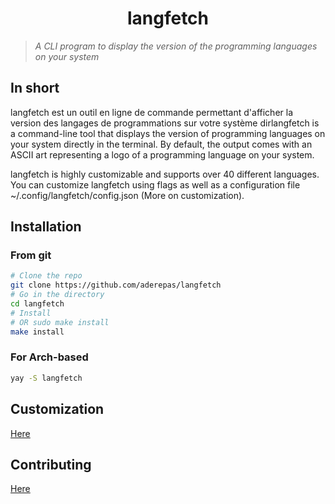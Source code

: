 <h1 align="center"> langfetch </h1>

> _A CLI program to display the version of the programming languages on your system_


## In short
langfetch est un outil en ligne de commande permettant d'afficher la version des langages de programmations sur votre système dirlangfetch is a command-line tool that displays the version of programming languages on your system directly in the terminal. By default, the output comes with an ASCII art representing a logo of a programming language on your system.

langfetch is highly customizable and supports over 40 different languages. You can customize langfetch using flags as well as a configuration file ~/.config/langfetch/config.json (More on customization).


## Installation
### From git
```bash
# Clone the repo
git clone https://github.com/aderepas/langfetch
# Go in the directory
cd langfetch
# Install
# OR sudo make install
make install
```

### For Arch-based
```bash
yay -S langfetch
```

## Customization
<a href="/CUSTOMIZATION.md">Here</a>

## Contributing
<a href="/CONTRIBUTING.md">Here</a>
